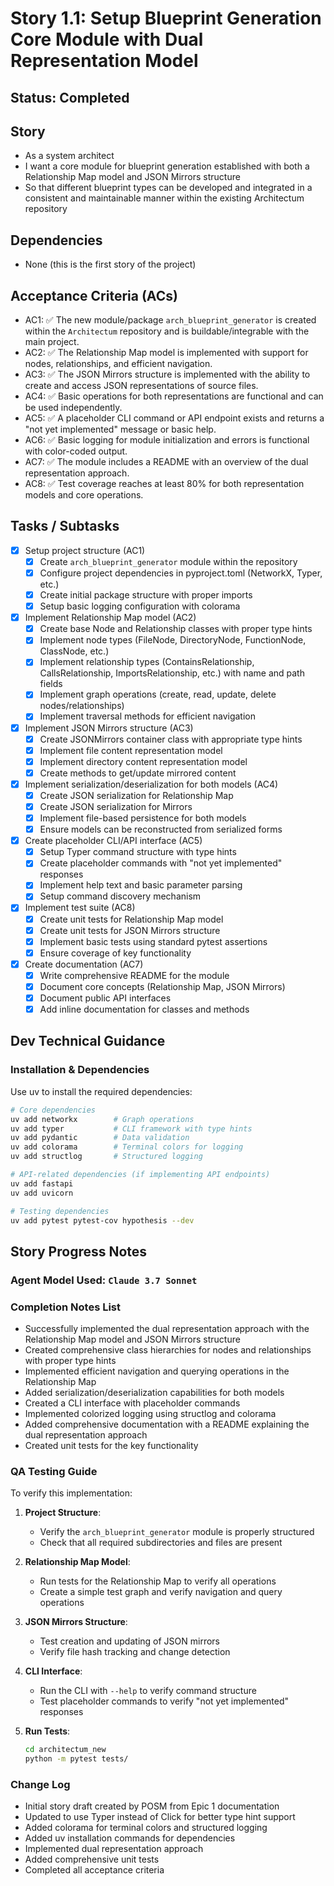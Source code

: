 # Story 1.1: Setup Blueprint Generation Core Module with Dual Representation Model

## Status: Completed

## Story

- As a system architect
- I want a core module for blueprint generation established with both a Relationship Map model and JSON Mirrors structure
- So that different blueprint types can be developed and integrated in a consistent and maintainable manner within the existing Architectum repository

## Dependencies

- None (this is the first story of the project)

## Acceptance Criteria (ACs)

- AC1: ✅ The new module/package `arch_blueprint_generator` is created within the `Architectum` repository and is buildable/integrable with the main project.
- AC2: ✅ The Relationship Map model is implemented with support for nodes, relationships, and efficient navigation.
- AC3: ✅ The JSON Mirrors structure is implemented with the ability to create and access JSON representations of source files.
- AC4: ✅ Basic operations for both representations are functional and can be used independently.
- AC5: ✅ A placeholder CLI command or API endpoint exists and returns a "not yet implemented" message or basic help.
- AC6: ✅ Basic logging for module initialization and errors is functional with color-coded output.
- AC7: ✅ The module includes a README with an overview of the dual representation approach.
- AC8: ✅ Test coverage reaches at least 80% for both representation models and core operations.

## Tasks / Subtasks

- [x] Setup project structure (AC1)
  - [x] Create `arch_blueprint_generator` module within the repository
  - [x] Configure project dependencies in pyproject.toml (NetworkX, Typer, etc.)
  - [x] Create initial package structure with proper imports
  - [x] Setup basic logging configuration with colorama

- [x] Implement Relationship Map model (AC2)
  - [x] Create base Node and Relationship classes with proper type hints
  - [x] Implement node types (FileNode, DirectoryNode, FunctionNode, ClassNode, etc.)
  - [x] Implement relationship types (ContainsRelationship, CallsRelationship, ImportsRelationship, etc.) with name and path fields
  - [x] Implement graph operations (create, read, update, delete nodes/relationships)
  - [x] Implement traversal methods for efficient navigation

- [x] Implement JSON Mirrors structure (AC3)
  - [x] Create JSONMirrors container class with appropriate type hints
  - [x] Implement file content representation model
  - [x] Implement directory content representation model
  - [x] Create methods to get/update mirrored content

- [x] Implement serialization/deserialization for both models (AC4)
  - [x] Create JSON serialization for Relationship Map
  - [x] Create JSON serialization for Mirrors
  - [x] Implement file-based persistence for both models
  - [x] Ensure models can be reconstructed from serialized forms

- [x] Create placeholder CLI/API interface (AC5)
  - [x] Setup Typer command structure with type hints
  - [x] Create placeholder commands with "not yet implemented" responses
  - [x] Implement help text and basic parameter parsing
  - [x] Setup command discovery mechanism

- [x] Implement test suite (AC8)
  - [x] Create unit tests for Relationship Map model
  - [x] Create unit tests for JSON Mirrors structure
  - [x] Implement basic tests using standard pytest assertions
  - [x] Ensure coverage of key functionality

- [x] Create documentation (AC7)
  - [x] Write comprehensive README for the module
  - [x] Document core concepts (Relationship Map, JSON Mirrors)
  - [x] Document public API interfaces
  - [x] Add inline documentation for classes and methods

## Dev Technical Guidance

### Installation & Dependencies

Use uv to install the required dependencies:

```bash
# Core dependencies
uv add networkx        # Graph operations
uv add typer           # CLI framework with type hints
uv add pydantic        # Data validation
uv add colorama        # Terminal colors for logging
uv add structlog       # Structured logging

# API-related dependencies (if implementing API endpoints)
uv add fastapi
uv add uvicorn

# Testing dependencies
uv add pytest pytest-cov hypothesis --dev
```

## Story Progress Notes

### Agent Model Used: `Claude 3.7 Sonnet`

### Completion Notes List
- Successfully implemented the dual representation approach with the Relationship Map model and JSON Mirrors structure
- Created comprehensive class hierarchies for nodes and relationships with proper type hints
- Implemented efficient navigation and querying operations in the Relationship Map
- Added serialization/deserialization capabilities for both models
- Created a CLI interface with placeholder commands
- Implemented colorized logging using structlog and colorama
- Added comprehensive documentation with a README explaining the dual representation approach
- Created unit tests for the key functionality

### QA Testing Guide
To verify this implementation:

1. **Project Structure**:
   - Verify the `arch_blueprint_generator` module is properly structured
   - Check that all required subdirectories and files are present

2. **Relationship Map Model**:
   - Run tests for the Relationship Map to verify all operations
   - Create a simple test graph and verify navigation and query operations

3. **JSON Mirrors Structure**:
   - Test creation and updating of JSON mirrors
   - Verify file hash tracking and change detection

4. **CLI Interface**:
   - Run the CLI with `--help` to verify command structure
   - Test placeholder commands to verify "not yet implemented" responses

5. **Run Tests**:
   ```bash
   cd architectum_new
   python -m pytest tests/
   ```

### Change Log
- Initial story draft created by POSM from Epic 1 documentation
- Updated to use Typer instead of Click for better type hint support
- Added colorama for terminal colors and structured logging
- Added uv installation commands for dependencies
- Implemented dual representation approach
- Added comprehensive unit tests
- Completed all acceptance criteria